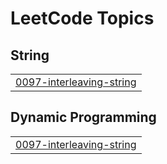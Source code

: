 
<!---LeetCode Topics Start-->
# LeetCode Topics
## String
|  |
| ------- |
| [0097-interleaving-string](https://github.com/krunalgoraniya/LeetCode/tree/master/0097-interleaving-string) |
## Dynamic Programming
|  |
| ------- |
| [0097-interleaving-string](https://github.com/krunalgoraniya/LeetCode/tree/master/0097-interleaving-string) |
<!---LeetCode Topics End-->